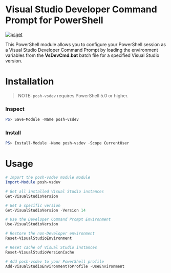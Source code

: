 # Visual Studio Developer Command Prompt for PowerShell
[![psget](https://img.shields.io/github/release/rbuckton/posh-vsdev.svg?label=psget&colorB=0072c6)](https://www.powershellgallery.com/packages/posh-vsdev/0.1.0)

This PowerShell module allows you to configure your PowerShell session as a Visual Studio Developer
Command Prompt by loading the environment variables from the **VsDevCmd.bat** batch file for a
specified Visual Studio version.

# Installation

> NOTE: `posh-vsdev` requires PowerShell 5.0 or higher.

### Inspect
```powershell
PS> Save-Module -Name posh-vsdev
```

### Install
```powershell
PS> Install-Module -Name posh-vsdev -Scope CurrentUser
```

# Usage
```powershell
# Import the posh-vsdev module module
Import-Module posh-vsdev

# Get all installed Visual Studio instances
Get-VisualStudioVersion

# Get a specific version
Get-VisualStudioVersion -Version 14

# Use the Developer Command Prompt Environment
Use-VisualStudioVersion

# Restore the non-Developer environment
Reset-VisualStudioEnvironment

# Reset cache of Visual Studio instances
Reset-VisualStudioVersionCache

# Add posh-vsdev to your PowerShell profile
Add-VisualStudioEnvironmentToProfile -UseEnvironment
```